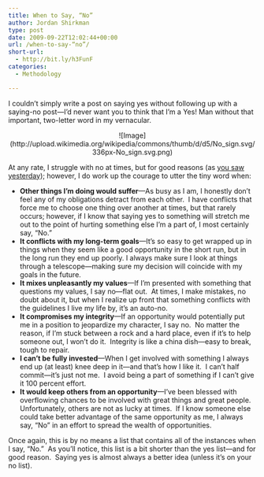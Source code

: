 ```yaml
---
title: When to Say, “No”
author: Jordan Shirkman
type: post
date: 2009-09-22T12:02:44+00:00
url: /when-to-say-“no”/
short-url:
  - http://bit.ly/h3FunF
categories:
  - Methodology

---
```

I couldn’t simply write a post on saying yes without following up with a saying-no post—I’d never want you to think that I’m a Yes! Man without that important, two-letter word in my vernacular.

<p style="text-align:center;">
  ![Image](http://upload.wikimedia.org/wikipedia/commons/thumb/d/d5/No_sign.svg/336px-No_sign.svg.png)
</p>

At any rate, I struggle with no at times, but for good reasons (as [you saw yesterday](http://jshirkman.wordpress.com/2009/09/21/when-to-say-yes/)); however, I do work up the courage to utter the tiny word when:

  * **Other things I’m doing would suffer**—As busy as I am, I honestly don’t feel any of my obligations detract from each other.  I have conflicts that force me to choose one thing over another at times, but that rarely occurs; however, if I know that saying yes to something will stretch me out to the point of hurting something else I’m a part of, I most certainly say, “No.”
  * **It conflicts with my long-term goals**—It’s so easy to get wrapped up in things when they seem like a good opportunity in the short run, but in the long run they end up poorly. I always make sure I look at things through a telescope—making sure my decision will coincide with my goals in the future.
  * **It mixes unpleasantly my values**—If I’m presented with something that questions my values, I say no—flat out.  At times, I make mistakes, no doubt about it, but when I realize up front that something conflicts with the guidelines I live my life by, it’s an auto-no.
  * **It compromises my integrity**—If an opportunity would potentially put me in a position to jeopardize my character, I say no.  No matter the reason, if I’m stuck between a rock and a hard place, even if it’s to help someone out, I won’t do it.  Integrity is like a china dish—easy to break, tough to repair.
  * **I can’t be fully invested**—When I get involved with something I always end up (at least) knee deep in it—and that’s how I like it.  I can’t half commit—it’s just not me.  I avoid being a part of something if I can’t give it 100 percent effort.
  * **It would keep others from an opportunity**—I’ve been blessed with overflowing chances to be involved with great things and great people.  Unfortunately, others are not as lucky at times.  If I know someone else could take better advantage of the same opportunity as me, I always say, &#8220;No&#8221; in an effort to spread the wealth of opportunities.

Once again, this is by no means a list that contains all of the instances when I say, “No.”  As you’ll notice, this list is a bit shorter than the yes list—and for good reason.  Saying yes is almost always a better idea (unless it’s on your no list).
